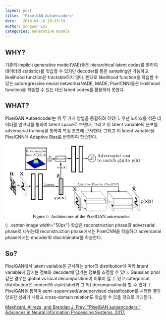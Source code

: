 ```yaml
---
layout: post
title:  "PixelGAN Autoencoders"
date:   2018-04-18 10:33:59
author: Sungwon Lyu
categories: Generative models
---
```


## WHY? 
기존의 implicit generative model(VAE)들은 hierarchical latent codes를 통하여 데이터의 statistics를 학습할 수 있지만 decoder를 통한 sampling만 가능하고 likelihood function은 tractable하지 않다. 반대로 likelihood function을 학습할 수 있는 autoregressive neural networks(NADE, MADE, PixelCNN)들은 likelihood function을 학습할 수 있는 대신 latent codes를 활용하지 못한다. 

## WHAT?
PixelGAN Autoencoder는 위 두 가지 방법을 통합하려 하였다. 우선 노이즈를 섞은 데이터를 인코더를 통하여 latent space로 보낸다. 그리고 이 latent variable의 분포를 adversarial training을 통하여 특정 분포에 근사한다. 그리고 이 latent variable을 PixelCNN에 Adaptive Bias로 반영하여 학습한다. 
![image](/assets/images/pixelgan.png){: .center-image width="50px"}
학습은 reconstruction phase와 adversarial phase로 나뉘는데 reconstruction phase에서는 PixelCNN을 학습하고 adversarial phase에서는 encoder와 discriminator를 학습한다. 

## So?
PixelGAN에서 latent variable을 근사하는 prior의 distribution에 따라 latent variable에 담기는 정보와 decoder에 담기는 정보를 조정할 수 있다. Gaussian prior같은 경우는 global vs local decomposition이 이루어 질 수 있고 categorical distribution은 content와 style(label과 그 외) decomposition을 할 수 있다. \\
PixelGAN을 통하여 semi-supervised/unsupervised classification를 시행한 결과 양호한 성과가 나왔고 cross-domain relation도 학습할 수 있을 것으로 기대된다. 

[Makhzani, Alireza, and Brendan J. Frey. "PixelGAN autoencoders." Advances in Neural Information Processing Systems. 2017.](http://papers.nips.cc/paper/6793-pixelgan-autoencoders)
